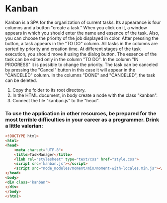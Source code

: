 # Kanban

Kanban is a SPA for the organization of current tasks. 
Its appearance is four columns and a button "create a task."
When you click on it, a window appears in which you should enter the name and essence of the task.
Also, you can choose the priority of the job displayed in color.
After pressing the button, a task appears in the "TO DO" column.
All tasks in the columns are sorted by priority and creation time.
At different stages of the task execution, you should move it using the dialog button.
The essence of the task can be edited only in the column "TO DO". In the column "IN PROGRESS" it is possible to change the priority.
The task can be canceled by pressing the "Cancel" button in this case it will appear in the "CANCELED" column.
In the columns "DONE" and "CANCELED", the task can be deleted.

1. Copy the folder to its root directory. 
2. In the HTML document, in body create a node with the class "kanban".
3. Connect the file "kanban.js" to the "head".

### To use the application in other resources, be prepared for the most terrible difficulties in your career as a programmer. Drink a little valerian: 

```html 
<!DOCTYPE html>
<html>
<head>
	<meta charset="UTF-8">
	<title>TaskManager</title>
	<link rel="stylesheet" type="text/css" href="style.css">
	<script src='kanban.js'></script>
	<script src="node_modules/moment/min/moment-with-locales.min.js"></script>
</head>
<body>
<div class='kanban'>
</div>
</body>
</html>
```
